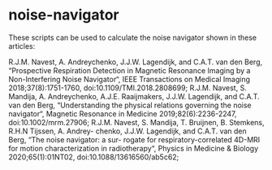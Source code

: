 # noise-navigator
These scripts can be used to calculate the noise navigator shown in these articles:

R.J.M. Navest, A. Andreychenko, J.J.W. Lagendijk, and C.A.T. van den Berg, “Prospective
Respiration Detection in Magnetic Resonance Imaging by a Non-Interfering
Noise Navigator“, IEEE Transactions on Medical Imaging 2018;37(8):1751-1760,
doi:10.1109/TMI.2018.2808699;
R.J.M. Navest, S. Mandija, A. Andreychenko, A.J.E. Raaijmakers, J.J.W. Lagendijk,
and C.A.T. van den Berg, “Understanding the physical relations governing
the noise navigator“, Magnetic Resonance in Medicine 2019;82(6):2236-2247,
doi:10.1002/mrm.27906;
R.J.M. Navest, S. Mandija, T. Bruijnen, B. Stemkens, R.H.N Tijssen, A. Andrey-
chenko, J.J.W. Lagendijk, and C.A.T. van den Berg, “The noise navigator: a sur-
rogate for respiratory-correlated 4D-MRI for motion characterization in
radiotherapy“, Physics in Medicine & Biology 2020;65(1):01NT02, doi:10.1088/13616560/ab5c62;
